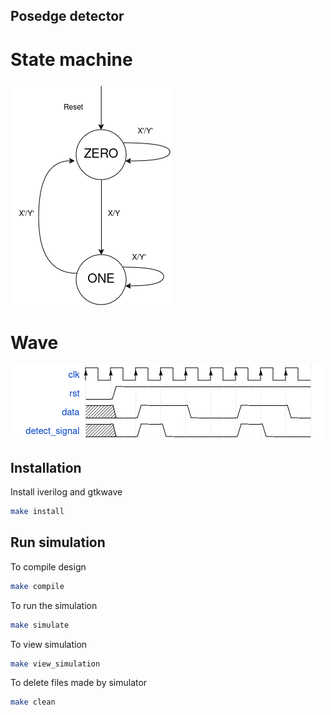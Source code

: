 
## Posedge detector

# State machine
![state_machine](./docs/state_machine.png)

# Wave
![state_machine](./docs/wave.png)


## Installation

Install iverilog and gtkwave
```bash
make install
```

## Run simulation
To compile design
```bash
make compile
```

To run the simulation
```bash
make simulate
```

To view simulation
```bash
make view_simulation
```

To delete files made by simulator
```bash
make clean
```


